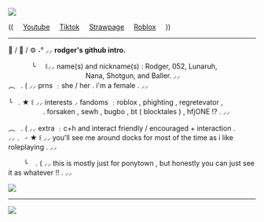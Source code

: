![](https://files.catbox.moe/5t9app.png)

(( &nbsp;&nbsp;&nbsp; [Youtube](https://www.tiktok.com/@totallynot_ballerxd) &nbsp;&nbsp;&nbsp; [Tiktok](https://www.tiktok.com/@totallynot_ballerxd) &nbsp;&nbsp;&nbsp; [Strawpage](https://ballerxd.straw.page) &nbsp;&nbsp;&nbsp; [Roblox](https://www.roblox.com/users/3675579953/profile) &nbsp;&nbsp;&nbsp; ))

___________________________________________________________________________________________________________

🐾 / 🦈 / ⚙️ ˖° ⸝⸝ **rodger's github intro.**

&nbsp;&nbsp;&nbsp; &nbsp;&nbsp;&nbsp; &nbsp;&nbsp;&nbsp; ╰ &nbsp;&nbsp;&nbsp; ꒰⸝⸝ name(s) and nickname(s) : Rodger, 052, Lunaruh,<br/>
&nbsp;&nbsp;&nbsp; &nbsp;&nbsp;&nbsp; &nbsp;&nbsp;&nbsp; &nbsp;&nbsp;&nbsp; &nbsp;&nbsp;&nbsp; &nbsp;&nbsp;&nbsp; &nbsp;&nbsp;&nbsp; &nbsp;&nbsp;&nbsp; &nbsp;&nbsp;&nbsp; &nbsp;&nbsp;&nbsp; Nana, Shotgun, and Baller. ⸝⸝<br/>
︵&nbsp;&nbsp;&nbsp;. ( ⸝⸝ prns ﹕she / her . i'm a female . ⸝⸝

╰&nbsp;&nbsp;&nbsp;. ★ ꒰ ⸝⸝ interests ⸝ fandoms ﹕roblox , phighting , regretevator ,<br/>
&nbsp;&nbsp;&nbsp; &nbsp;&nbsp;&nbsp; &nbsp;&nbsp;&nbsp; &nbsp;&nbsp;&nbsp; &nbsp; . forsaken , sewh , bugbo , bt ( blocktales ) , hfjONE !? . ⸝⸝

︵&nbsp;&nbsp;&nbsp;. ( ⸝⸝ extra ﹕c+h and interact friendly / encouraged + interaction .<br/> ⸝⸝
.&nbsp;&nbsp;&nbsp;- ★ ꒰ ⸝⸝ you'll see me around docks for most of the time as i like roleplaying . ⸝⸝

&nbsp;&nbsp;&nbsp; &nbsp;&nbsp;&nbsp; ╰&nbsp;&nbsp;&nbsp; . ( ⸝⸝ this is mostly just for ponytown , but honestly you can just see it as whatever !! . ⸝⸝

![](https://i.imgur.com/aNrlVvf.gif)

___________________________________________________________________________________________________________

![](https://files.catbox.moe/p4ku5k.png)
